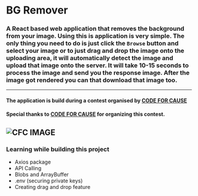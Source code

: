 # BG Remover

### A React based web application that removes the background from your image. Using this is application is very simple. The only thing you need to do is just click the `Browse` button and select your image or to just drag and drop the image onto the uploading area, it will automatically detect the image and upload that image onto the server. It will take 10-15 seconds to process the image and send you the response image. After the image got rendered you can that download that image too.
---
#### The application is build during a contest organised by [CODE FOR CAUSE](https://codeforcause.org/)
#### Special thanks to [CODE FOR CAUSE](https://codeforcause.org/) for organizing this contest. 
![CFC IMAGE](https://codeforcause.org/static/logo/logo.svg)
---
### Learning while building this project
- Axios package
- API Calling
- Blobs and ArrayBuffer
- .env (securing private keys)
- Creating drag and drop feature 
